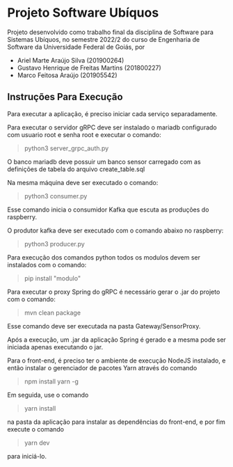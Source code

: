 # Projeto Software Ubíquos

Projeto desenvolvido como trabalho final da disciplina de Software para Sistemas Ubíquos, no semestre 2022/2 do curso de Engenharia de Software da Universidade Federal de Goiás, por

* Ariel Marte Araújo Silva (201900264)
* Gustavo Henrique de Freitas Martins (201800227)
* Marco Feitosa Araújo (201905542)

## Instruções Para Execução

Para executar a aplicação, é preciso iniciar cada serviço separadamente.

Para executar o servidor gRPC deve ser instalado o mariadb configurado com usuario root e senha root e executar o comando:

> python3 server_grpc_auth.py

O banco mariadb deve possuir um banco sensor carregado com as definições de tabela do arquivo create_table.sql

Na mesma máquina deve ser executado o comando:

> python3 consumer.py

Esse comando inicia o consumidor Kafka que escuta as produções do raspberry.

O produtor kafka deve ser executado com o comando abaixo no raspberry:

> python3 producer.py

Para execução dos comandos python todos os modulos devem ser instalados com o comando: 

> pip install "modulo"

Para executar o proxy Spring do gRPC é necessário gerar o .jar do projeto com o comando:

> mvn clean package

Esse comando deve ser executada na pasta Gateway/SensorProxy.

Após a execução, um .jar da aplicação Spring é gerado e a mesma pode ser iniciada apenas executando o jar.

Para o front-end, é preciso ter o ambiente de execução NodeJS instalado, e então instalar o gerenciador de pacotes Yarn através do comando 

> npm install yarn -g

Em seguida, use o comando 

> yarn install 

na pasta da aplicação para instalar as dependências do front-end, e por fim execute o comando 

>yarn dev 

para iniciá-lo.
